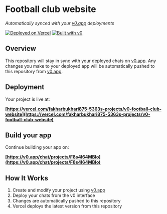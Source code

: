 # Football club website

*Automatically synced with your [v0.app](https://v0.app) deployments*

[![Deployed on Vercel](https://img.shields.io/badge/Deployed%20on-Vercel-black?style=for-the-badge&logo=vercel)](https://vercel.com/fakharbukhari875-5363s-projects/v0-football-club-website)
[![Built with v0](https://img.shields.io/badge/Built%20with-v0.app-black?style=for-the-badge)](https://v0.app/chat/projects/F8s4l64MBIo)

## Overview

This repository will stay in sync with your deployed chats on [v0.app](https://v0.app).
Any changes you make to your deployed app will be automatically pushed to this repository from [v0.app](https://v0.app).

## Deployment

Your project is live at:

**[https://vercel.com/fakharbukhari875-5363s-projects/v0-football-club-website](https://vercel.com/fakharbukhari875-5363s-projects/v0-football-club-website)**

## Build your app

Continue building your app on:

**[https://v0.app/chat/projects/F8s4l64MBIo](https://v0.app/chat/projects/F8s4l64MBIo)**

## How It Works

1. Create and modify your project using [v0.app](https://v0.app)
2. Deploy your chats from the v0 interface
3. Changes are automatically pushed to this repository
4. Vercel deploys the latest version from this repository
